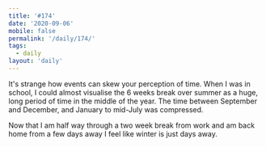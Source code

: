 ```yaml
---
title: '#174'
date: '2020-09-06'
mobile: false
permalink: '/daily/174/'
tags:
  - daily
layout: 'daily'
---
```


It's strange how events can skew your perception of time. When I was in school, I could almost visualise the 6 weeks break over summer as a huge, long period of time in the middle of the year. The time between September and December, and January to mid-July was compressed.

Now that I am half way through a two week break from work and am back home from a few days away I feel like winter is just days away.
